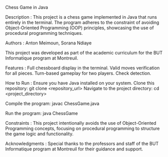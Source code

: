 Chess Game in Java

Description : 
This project is a chess game implemented in Java that runs entirely in the terminal. The program adheres to the constraint of avoiding Object-Oriented Programming (OOP) principles, showcasing the use of procedural programming techniques.

Authors : 
Anton Meimoun,
Sorana Ndiaye


This project was developed as part of the academic curriculum for the BUT Informatique program at Montreuil.

Features :
Full chessboard display in the terminal.
Valid moves verification for all pieces.
Turn-based gameplay for two players.
Check detection.


How to Run :
Ensure you have Java installed on your system.
Clone this repository:
git clone <repository_url>
Navigate to the project directory:
cd <project_directory>

Compile the program:
javac ChessGame.java

Run the program:
java ChessGame

Constraints :
This project intentionally avoids the use of Object-Oriented Programming concepts, focusing on procedural programming to structure the game logic and functionality.

Acknowledgments :
Special thanks to the professors and staff of the BUT Informatique program at Montreuil for their guidance and support.

